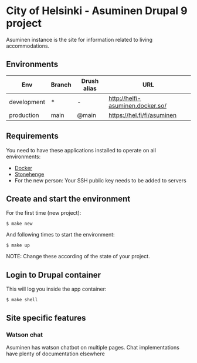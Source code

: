 # City of Helsinki - Asuminen Drupal 9 project

Asuminen instance is the site for information related to living accommodations.

## Environments

Env | Branch | Drush alias | URL
--- | ------ | ----------- | ---
development | * | - | http://helfi-asuminen.docker.so/
production | main | @main | https://hel.fi/fi/asuminen

## Requirements

You need to have these applications installed to operate on all environments:

- [Docker](https://github.com/druidfi/guidelines/blob/master/docs/docker.md)
- [Stonehenge](https://github.com/druidfi/stonehenge)
- For the new person: Your SSH public key needs to be added to servers

## Create and start the environment

For the first time (new project):

``
$ make new
``

And following times to start the environment:

``
$ make up
``

NOTE: Change these according of the state of your project.

## Login to Drupal container

This will log you inside the app container:

```
$ make shell
```

## Site specific features


### Watson chat

Asuminen has watson chatbot on multiple pages. Chat implementations have plenty of documentation elsewhere

